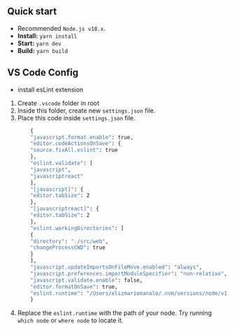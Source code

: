 ## Quick start

- Recommended `Node.js v18.x`.
- **Install:** `yarn install`
- **Start:** `yarn dev`
- **Build:** `yarn build`

## VS Code Config

- install esLint extension

1. Create `.vscode` folder in root
2. Inside this folder, create new `settings.json` file.
3. Place this code inside `settings.json` file.
   ```cmd
       {
       "javascript.format.enable": true,
       "editor.codeActionsOnSave": {
       "source.fixAll.eslint": true
       },
       "eslint.validate": [
       "javascript",
       "javascriptreact"
       ],
       "[javascript]": {
       "editor.tabSize": 2
       },
       "[javascriptreact]": {
       "editor.tabSize": 2
       },
       "eslint.workingDirectories": [
       {
       "directory": "./src/web",
       "changeProcessCWD": true
       }
       ],
       "javascript.updateImportsOnFileMove.enabled": "always",
       "javascript.preferences.importModuleSpecifier": "non-relative",
       "javascript.validate.enable": false,
       "editor.formatOnSave": true,
       "eslint.runtime": "/Users/elizmariemanalo/.nvm/versions/node/v18.1.0/bin/node"
       }
   ```
4. Replace the `eslint.runtime` with the path of your node. Try running `which node` or `where node` to locate it.
